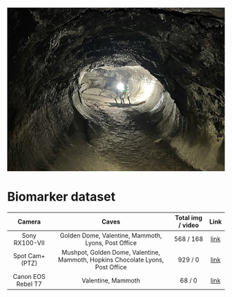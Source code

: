<p align="center">
<img src="images/IMG_7859.jpg" alt="drawing" width="1000"/>
</p>

# Biomarker dataset
| Camera | Caves | Total img / video | Link |  
|:-:|:-:|:-:|:-:|
| Sony RX100-VII               | Golden Dome, Valentine, Mammoth, Lyons, Post Office                    |  568 / 168 | [link](https://drive.google.com/drive/folders/1rHAyhwzDFIaC--E44frmBW09jlCmNBYY?usp=sharing)
| Spot Cam+ (PTZ)              | Mushpot, Golden Dome, Valentine, Mammoth, Hopkins Chocolate Lyons, Post Office |  929 /  0  | [link](https://drive.google.com/drive/folders/1Xk8DGz7SDbosZXJJG1o_C5hiVQUXlYhk?usp=sharing)
| Canon EOS Rebel T7           | Valentine, Mammoth         |   68 /  0  | [link](https://drive.google.com/drive/folders/1DDnvs4wp0ckMVmHMNqVbNheoUKgGjWed?usp=sharing)